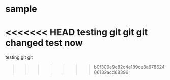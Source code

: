 # sample
<<<<<<< HEAD
testing git git git changed test now
=======
testing git git
>>>>>>> b0f309e9c82c4e189ce8a67862406182acd68396

